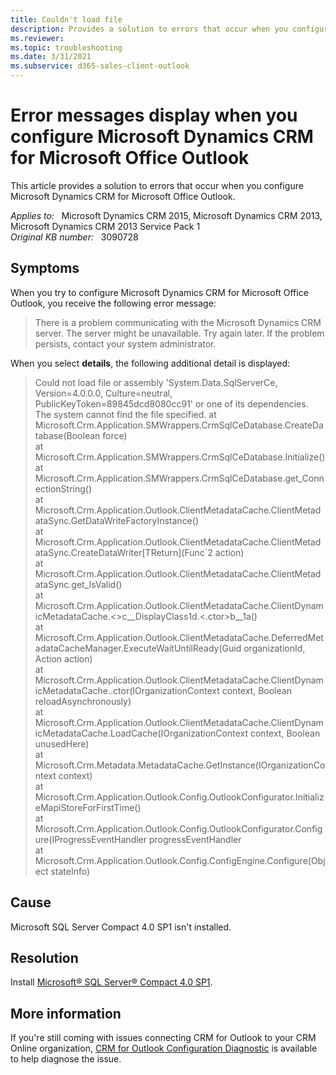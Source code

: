 ```yaml
---
title: Couldn't load file
description: Provides a solution to errors that occur when you configure Microsoft Dynamics CRM for Microsoft Office Outlook.
ms.reviewer: 
ms.topic: troubleshooting
ms.date: 3/31/2021
ms.subservice: d365-sales-client-outlook
---
```

# Error messages display when you configure Microsoft Dynamics CRM for Microsoft Office Outlook

This article provides a solution to errors that occur when you configure Microsoft Dynamics CRM for Microsoft Office Outlook.

_Applies to:_ &nbsp; Microsoft Dynamics CRM 2015, Microsoft Dynamics CRM 2013, Microsoft Dynamics CRM 2013 Service Pack 1  
_Original KB number:_ &nbsp; 3090728

## Symptoms

When you try to configure Microsoft Dynamics CRM for Microsoft Office Outlook, you receive the following error message:

> There is a problem communicating with the Microsoft Dynamics CRM server. The server might be unavailable. Try again later. If the problem persists, contact your system administrator.

When you select **details**, the following additional detail is displayed:

> Could not load file or assembly 'System.Data.SqlServerCe, Version=4.0.0.0, Culture=neutral, PublicKeyToken=89845dcd8080cc91' or one of its dependencies. The system cannot find the file specified.    at Microsoft.Crm.Application.SMWrappers.CrmSqlCeDatabase.CreateDatabase(Boolean force)  
   at Microsoft.Crm.Application.SMWrappers.CrmSqlCeDatabase.Initialize()  
   at Microsoft.Crm.Application.SMWrappers.CrmSqlCeDatabase.get_ConnectionString()  
   at Microsoft.Crm.Application.Outlook.ClientMetadataCache.ClientMetadataSync.GetDataWriteFactoryInstance()  
   at Microsoft.Crm.Application.Outlook.ClientMetadataCache.ClientMetadataSync.CreateDataWriter[TReturn](Func\`2 action)  
   at Microsoft.Crm.Application.Outlook.ClientMetadataCache.ClientMetadataSync.get_IsValid()  
   at Microsoft.Crm.Application.Outlook.ClientMetadataCache.ClientDynamicMetadataCache.<>c__DisplayClass1d.<.ctor>b__1a()  
   at Microsoft.Crm.Application.Outlook.ClientMetadataCache.DeferredMetadataCacheManager.ExecuteWaitUntilReady(Guid organizationId, Action action)  
   at Microsoft.Crm.Application.Outlook.ClientMetadataCache.ClientDynamicMetadataCache..ctor(IOrganizationContext context, Boolean reloadAsynchronously)  
   at Microsoft.Crm.Application.Outlook.ClientMetadataCache.ClientDynamicMetadataCache.LoadCache(IOrganizationContext context, Boolean unusedHere)  
   at Microsoft.Crm.Metadata.MetadataCache.GetInstance(IOrganizationContext context)  
   at Microsoft.Crm.Application.Outlook.Config.OutlookConfigurator.InitializeMapiStoreForFirstTime()  
   at Microsoft.Crm.Application.Outlook.Config.OutlookConfigurator.Configure(IProgressEventHandler progressEventHandler  
   at Microsoft.Crm.Application.Outlook.Config.ConfigEngine.Configure(Object stateInfo)

## Cause

Microsoft SQL Server Compact 4.0 SP1 isn't installed.

## Resolution

Install [Microsoft® SQL Server® Compact 4.0 SP1](https://www.microsoft.com/download/details.aspx?id=30709).

## More information

If you're still coming with issues connecting CRM for Outlook to your CRM Online organization, [CRM for Outlook Configuration Diagnostic](/outlook/troubleshoot/performance/how-to-scan-outlook-by-using-microsoft-support-and-recovery-assistant) is available to help diagnose the issue.
